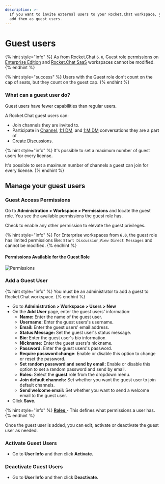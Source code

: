 ```yaml
---
description: >-
  If you want to invite external users to your Rocket.Chat workspace, you can
  add them as guest users.
---
```


# Guest users

{% hint style="info" %}
As from Rocket.Chat `6.0`, Guest role [permissions](../permissions.md) on [Enterprise Edition](../settings/enterprise.md) and [Rocket.Chat SaaS](../../../#rocket.chat-saas) workspaces cannot be modified.
{% endhint %}

{% hint style="success" %}
Users with the Guest role don't count on the cap of seats, but they count on the guest cap.
{% endhint %}

### What can a guest user do?

Guest users have fewer capabilities than regular users.

A  Rocket.Chat guest users can:

* Join channels they are invited to.
* Participate in [Channel](../../user-guides/rooms/channels/), [1:1 DM](../../user-guides/rooms/direct-messages/#types-of-direct-messages), and [1:M DM](../../user-guides/rooms/direct-messages/#types-of-direct-messages) conversations they are a part of.
* [Create Discussions](../../user-guides/rooms/discussions/create-a-new-discussion.md).

{% hint style="info" %}
It's possible to set a maximum number of guest users for every license.

It's possible to set a maximum number of channels a guest can join for every license.
{% endhint %}

## Manage your guest users

### **Guest Access Permissions**

Go to **Administration > Workspace > Permissions** and locate the guest role. You see the available permissions the guest role has.

Check to enable any other permission to elevate the guest privileges.

{% hint style="info" %}
For Enterprise workspaces from `6.0`, the guest role has limited permissions like: `Start Discussion`,`View Direct Messages` and cannot be modified.
{% endhint %}

#### Permissions Available **for the Guest Role**

![Permissions](../../../.gitbook/assets/GuestUser\_Permissions.png)

### Add a Guest User

{% hint style="info" %}
You must be an administrator to add a guest to Rocket.Chat workspace.
{% endhint %}

* Go to **Administration > Workspace > Users > New**
* On the **Add User** page, enter the guest users' information:
  * **Name:** Enter the name of the guest user.
  * **Username:** Enter the guest users's username.
  * **Email:** Enter the guest users' email address.
  * **Status Message:** Set the guest user's status message.
  * **Bio:** Enter the guest user's bio information.
  * **Nickname:** Enter the guest users's nickname.
  * **Password:** Enter the guest users's password.
  * **Require password change:** Enable or disable this option to change or reset the password.
  * **Set random password and send by email:** Enable or disable this option to set a random password and send by email.
  * **Roles:** Select the **guest** role from the dropdown menu.
  * **Join default channels:** Set whether you want the guest user to join default channels.
  * **Send welcome email:** Set whether you want to send a welcome email to the guest user.
* Click **Save**.

{% hint style="info" %}
[**Roles** ](../../../setup-and-configure/roles-in-rocket.chat.md)- This defines what permissions a user has.
{% endhint %}

Once the guest user is added, you can edit, activate or deactivate the guest user as needed.

### Activate Guest Users

* Go to **User Info** and then click **Activate.**

### Deactivate Guest Users

* Go to **User Info** and then click **Deactivate.**
